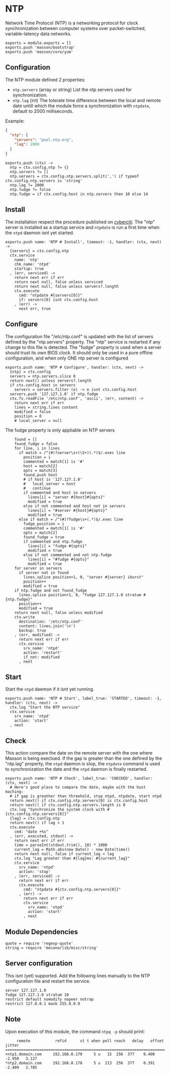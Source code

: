 
# NTP

Network Time Protocol (NTP) is a networking protocol for clock synchronization
between computer systems over packet-switched, variable-latency data networks.

    exports = module.exports = []
    exports.push 'masson/bootstrap'
    exports.push 'masson/core/yum'

## Configuration

The NTP module defined 2 properties:

*   `ntp.servers` (array or string)
    List the ntp servers used for synchronization.
*   `ntp.lag` (int)
    The tolerate time difference between the local and remote date untill which
    the module force a synchronization with `ntpdate`, default to 2000
    milliseconds.


Example:

```json
{
  "ntp": {
    "servers": "pool.ntp.org",
    "lag": 2000
  }
}
```

    exports.push (ctx) ->
      ntp = ctx.config.ntp ?= {}
      ntp.servers ?= []
      ntp.servers = ctx.config.ntp.servers.split(',') if typeof ctx.config.ntp.servers is 'string'
      ntp.lag ?= 2000
      ntp.fudge ?= false
      ntp.fudge = if ctx.config.host in ntp.servers then 10 else 14

## Install

The installation respect the procedure published on [cyberciti][cyberciti]. The
"ntp" server is installed as a startup service and `ntpdate` is run a first
time when the `ntpd` daemon isnt yet started.

    exports.push name: 'NTP # Install', timeout: -1, handler: (ctx, next) ->
      {servers} = ctx.config.ntp
      ctx.service
        name: 'ntp'
        chk_name: 'ntpd'
        startup: true
      , (err, serviced) ->
        return next err if err
        return next null, false unless serviced
        return next null, false unless servers?.length
        ctx.execute
          cmd: "ntpdate #{servers[0]}"
          if: servers[0] isnt ctx.config.host
        , (err) ->
          next err, true

## Configure

The configuration file "/etc/ntp.conf" is updated with the list of servers
defined by the "ntp.servers" property. The "ntp" service is restarted if any
change to this file is detected.
The "fudge" property is used when a server should trust its own BIOS clock.
It should only be used in a pure offline configuration,
and when only ONE ntp server is configured

    exports.push name: 'NTP # Configure', handler: (ctx, next) ->
      {ntp} = ctx.config
      servers = ntp.servers.slice 0
      return next() unless servers?.length
      if ctx.config.host in servers
        servers = servers.filter (e) -> e isnt ctx.config.host
      servers.push '127.127.1.0' if ntp.fudge
      ctx.fs.readFile '/etc/ntp.conf', 'ascii', (err, content) ->
        return next err if err
        lines = string.lines content
        modified = false
        position = 0
        # local_server = null

The fudge property is only appliable on NTP servers

        found = []
        found_fudge = false
        for line, i in lines
          if match = /^(#)?server\s+(\S+)(.*)$/.exec line
            position = i
            commented = match[1] is '#'
            host = match[2]
            opts = match[3]
            found.push host
            # if host is '127.127.1.0'
            #   local_server = host
            #   continue
            if commented and host in servers
              lines[i] = "server #{host}#{opts}"
              modified = true
            else if not commented and host not in servers
              lines[i] = "#server #{host}#{opts}"
              modified = true
          else if match = /^(#)?fudge\s+(.*)$/.exec line
            fudge_position = i
            commented = match[1] is '#'
            opts = match[2]
            found_fudge = true
            if commented and ntp.fudge
              lines[i] = "fudge #{opts}"
              modified = true
            else if not commented and not ntp.fudge
              lines[i] = "#fudge #{opts}"
              modified = true
        for server in servers
          if server not in found
            lines.splice position+1, 0, "server #{server} iburst"
            position++
            modified = true
        if ntp.fudge and not found_fudge
          lines.splice position+1, 0, "fudge 127.127.1.0 stratum #{ntp.fudge}"
          position++
          modified = true
        return next null, false unless modified
        ctx.write
          destination: '/etc/ntp.conf'
          content: lines.join('\n')
          backup: true
        , (err, modified) ->
          return next err if err
          ctx.service
            srv_name: 'ntpd'
            action: 'restart'
            if_not: modified
          , next

## Start

Start the `ntpd` daemon if it isnt yet running.

    exports.push name: 'NTP # Start', label_true: 'STARTED', timeout: -1, handler: (ctx, next) ->
      ctx.log "Start the NTP service"
      ctx.service
        srv_name: 'ntpd'
        action: 'start'
      , next

## Check

This action compare the date on the remote server with the one where Masson is
being exectued. If the gap is greater than the one defined by the "ntp.lag"
property, the `ntpd` daemon is stop, the `ntpdate` command is used to
synchronization the date and the `ntpd` daemon is finally restarted.

    exports.push name: 'NTP # Check', label_true: 'CHECKED', handler: (ctx, next) ->
      # Here's good place to compare the date, maybe with the host maching:
      # if gap is greather than threehold, stop ntpd, ntpdate, start ntpd
      return next() if ctx.config.ntp.servers[0] is ctx.config.host
      return next() if ctx.config.ntp.servers.length is 0
      ctx.log "Synchronize the system clock with #{ctx.config.ntp.servers[0]}"
      {lag} = ctx.config.ntp
      return next() if lag < 1
      ctx.execute
        cmd: "date +%s"
      , (err, executed, stdout) ->
        return next err if err
        time = parseInt(stdout.trim(), 10) * 1000
        current_lag = Math.abs(new Date() - new Date(time))
        return next null, false if current_lag < lag
        ctx.log "Lag greater than #{lag}ms: #{current_lag}"
        ctx.service
          srv_name: 'ntpd'
          action: 'stop'
        , (err, serviced) ->
          return next err if err
          ctx.execute
            cmd: "ntpdate #{ctx.config.ntp.servers[0]}"
          , (err) ->
            return next err if err
            ctx.service
              srv_name: 'ntpd'
              action: 'start'
            , next

## Module Dependencies

    quote = require 'regexp-quote'
    string = require 'mecano/lib/misc/string'

## Server configuration

This isnt (yet) supported. Add the following lines manually to the NTP
configuration file and restart the service.

```
server 127.127.1.0
fudge 127.127.1.0 stratum 10
restrict default nomodify nopeer notrap
restrict 127.0.0.1 mask 255.0.0.0
```

## Note

Upon execution of this module, the command `ntpq -p` should print:

```
     remote           refid      st t when poll reach   delay   offset  jitter
==============================================================================
+ntp1.domain.com     192.168.0.170     5 u   15  256  377    0.400   -2.950   3.127
*ntp2.domain.com     192.168.0.178     5 u  213  256  377    0.391   -2.409   2.785
```

[cyberciti]: http://www.cyberciti.biz/faq/howto-install-ntp-to-synchronize-server-clock/
